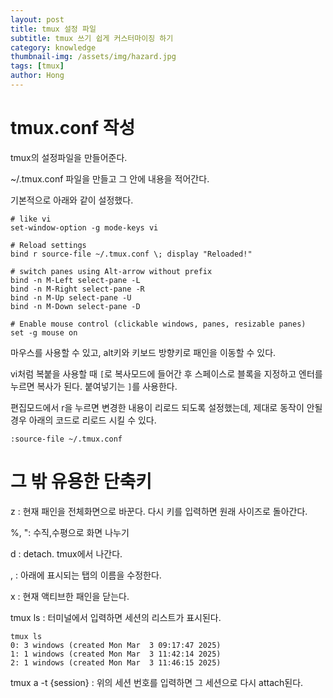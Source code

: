 ```yaml
---
layout: post
title: tmux 설정 파일
subtitle: tmux 쓰기 쉽게 커스터마이징 하기
category: knowledge
thumbnail-img: /assets/img/hazard.jpg
tags: [tmux]
author: Hong
---
```


# tmux.conf 작성
tmux의 설정파일을 만들어준다.

~/.tmux.conf 파일을 만들고 그 안에 내용을 적어간다.

기본적으로 아래와 같이 설정했다.
```
# like vi
set-window-option -g mode-keys vi

# Reload settings
bind r source-file ~/.tmux.conf \; display "Reloaded!"

# switch panes using Alt-arrow without prefix
bind -n M-Left select-pane -L
bind -n M-Right select-pane -R
bind -n M-Up select-pane -U
bind -n M-Down select-pane -D

# Enable mouse control (clickable windows, panes, resizable panes)
set -g mouse on
```
마우스를 사용할 수 있고, alt키와 키보드 방향키로 패인을 이동할 수 있다.

vi처럼 복붙을 사용할 때 `[`로 복사모드에 들어간 후 스페이스로 블록을 지정하고 엔터를 누르면 복사가 된다. 붙여넣기는 `]`를 사용한다.

편집모드에서 r을 누르면 변경한 내용이 리로드 되도록 설정했는데, 제대로 동작이 안될 경우 아래의 코드로 리로드 시킬 수 있다.

`:source-file ~/.tmux.conf `

# 그 밖 유용한 단축키
z : 현재 패인을 전체화면으로 바꾼다. 다시 키를 입력하면 원래 사이즈로 돌아간다.

%, ": 수직,수평으로 화면 나누기

d : detach. tmux에서 나간다.

, : 아래에 표시되는 탭의 이름을 수정한다.

x : 현재 액티브한 패인을 닫는다.

tmux ls : 터미널에서 입력하면 세션의 리스트가 표시된다.
```
tmux ls    
0: 3 windows (created Mon Mar  3 09:17:47 2025)
1: 1 windows (created Mon Mar  3 11:42:14 2025)
2: 1 windows (created Mon Mar  3 11:46:15 2025)

```

tmux a -t {session} : 위의 세션 번호를 입력하면 그 세션으로 다시 attach된다.